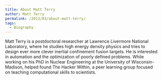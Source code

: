 ```yaml
---
title: About Matt Terry
author: Matt Terry
permalink: /2013/03/about-matt-terry/
tags:
  - Biography
---
```

Matt Terry is a postdoctoral researcher at Lawrence Livermore National Laboratory, where he studies high energy density physics and tries to design ever more clever inertial confinement fusion targets. He is interested in automation and the optimization of poorly defined problems. While working on his PhD in Nuclear Engineering at the University of Wisconsin-Madison, helped found The Hacker Within, a peer learning group focused on teaching computational skills to scientists.

